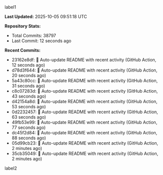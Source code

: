 
label1 
<!-- ACTIVITY_START -->
**Last Updated:** 2025-10-05 09:51:18 UTC

**Repository Stats:**
- Total Commits: 38797
- Last Commit: 12 seconds ago

**Recent Commits:**
- 23162e8df: 🤖 Auto-update README with recent activity (GitHub Action, 12 seconds ago)
- d78d3f644: 🤖 Auto-update README with recent activity (GitHub Action, 20 seconds ago)
- 5a43c80cc: 🤖 Auto-update README with recent activity (GitHub Action, 31 seconds ago)
- c8c07283d: 🤖 Auto-update README with recent activity (GitHub Action, 43 seconds ago)
- d42154a8d: 🤖 Auto-update README with recent activity (GitHub Action, 53 seconds ago)
- 0d2232457: 🤖 Auto-update README with recent activity (GitHub Action, 63 seconds ago)
- 49fb53e99: 🤖 Auto-update README with recent activity (GitHub Action, 77 seconds ago)
- dc45f2d84: 🤖 Auto-update README with recent activity (GitHub Action, 88 seconds ago)
- 05d99cb23: 🤖 Auto-update README with recent activity (GitHub Action, 2 minutes ago)
- 35cb35049: 🤖 Auto-update README with recent activity (GitHub Action, 2 minutes ago)
<!-- ACTIVITY_END -->

label2
